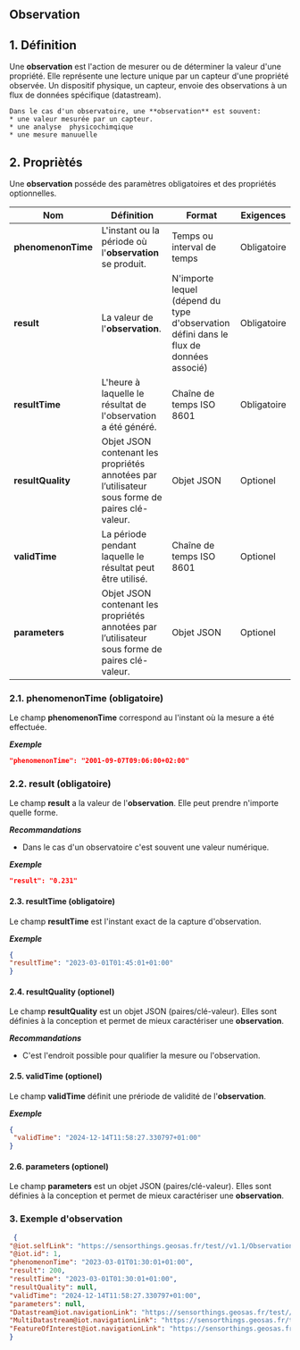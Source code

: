 ## **Observation**  

## **1. Définition** 
Une **observation** est l'action de mesurer ou de déterminer la valeur d'une propriété. Elle représente une lecture unique par un capteur d'une propriété observée.
Un dispositif physique, un capteur, envoie des observations à un flux de données spécifique (datastream).  

```{tip}
Dans le cas d'un observatoire, une **observation** est souvent:
* une valeur mesurée par un capteur.
* une analyse  physicochimqique
* une mesure manuuelle
```

## **2. Propriètés**  
Une **observation** posséde des paramètres obligatoires et des propriétés optionnelles.

|  Nom |  Définition | Format | Exigences |
|---|---|---|---|
| **phenomenonTime** | L'instant ou la période où l'**observation** se produit.| Temps ou  interval de temps | Obligatoire |
| **result** | La valeur de l'**observation**. | N'importe lequel (dépend du type d'observation défini dans le flux de données associé)  | Obligatoire |
| **resultTime**  | L'heure à laquelle le résultat de l'observation a été généré. | Chaîne de temps ISO 8601  | Obligatoire |
| **resultQuality**  | Objet JSON contenant les propriétés annotées par l’utilisateur sous forme de paires clé-valeur. | Objet JSON  | Optionel |
| **validTime**  | La période pendant laquelle le résultat peut être utilisé. | Chaîne de temps ISO 8601  | Optionel |
| **parameters**  | Objet JSON contenant les propriétés annotées par l’utilisateur sous forme de paires clé-valeur. | Objet JSON  | Optionel |

### **2.1. phenomenonTime** (obligatoire) 
Le champ **phenomenonTime** correspond au l'instant où la mesure  a été effectuée.

***Exemple***  
```json
"phenomenonTime": "2001-09-07T09:06:00+02:00"
```
### **2.2. result** (obligatoire)  

Le champ **result** a la valeur de l'**observation**. Elle peut prendre n'importe quelle forme.

***Recommandations***  

* Dans le cas d'un observatoire c'est souvent une valeur numérique.

***Exemple***  

```json
"result": "0.231"
```

#### **2.3. resultTime** (obligatoire)  

Le champ **resultTime** est l'instant exact de la capture d'observation.  

***Exemple***  

```json
{
"resultTime": "2023-03-01T01:45:01+01:00"
}
```
#### **2.4. resultQuality** (optionel)  

Le champ **resultQuality** est un objet JSON (paires/clé-valeur). Elles sont définies à la conception et permet de mieux caractériser une **observation**.  

***Recommandations***

* C'est l'endroit possible pour qualifier la mesure ou l'observation.

#### **2.5. validTime** (optionel)  

Le champ **validTime** définit une prériode de validité de l'**observation**.  

***Exemple***  

```json
{
 "validTime": "2024-12-14T11:58:27.330797+01:00"
}
```

#### **2.6. parameters** (optionel)  

Le champ **parameters** est un objet JSON (paires/clé-valeur). Elles sont définies à la conception et permet de mieux caractériser une **observation**.  

### **3. Exemple d'observation**   

```json
 {
"@iot.selfLink": "https://sensorthings.geosas.fr/test//v1.1/Observations(1)",
"@iot.id": 1,
"phenomenonTime": "2023-03-01T01:30:01+01:00",
"result": 200,
"resultTime": "2023-03-01T01:30:01+01:00",
"resultQuality": null,
"validTime": "2024-12-14T11:58:27.330797+01:00",
"parameters": null,
"Datastream@iot.navigationLink": "https://sensorthings.geosas.fr/test//v1.1/Observations(1)/Datastream",
"MultiDatastream@iot.navigationLink": "https://sensorthings.geosas.fr/test//v1.1/Observations(1)/MultiDatastream",
"FeatureOfInterest@iot.navigationLink": "https://sensorthings.geosas.fr/test//v1.1/Observations(1)/FeatureOfInterest"
}
```


